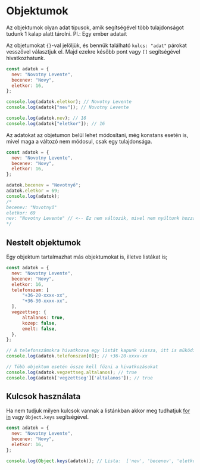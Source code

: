 # Objektumok

Az objektumok olyan adat típusok, amik segítségével több tulajdonságot tudunk 1 kalap alatt tárolni.
Pl.: Egy ember adatait

Az objetumokat `{}`-val jelöljük, és bennük található `kulcs: "adat"` párokat vesszővel választjuk el. Majd ezekre később pont vagy `[]` segítségével hivatkozhatunk.

```js
const adatok = {
  nev: "Novotny Levente",
  becenev: "Novy",
  eletkor: 16,
};

console.log(adatok.eletkor); // Novotny Levente
console.log(adatok["nev"]); // Novotny Levente

console.log(adatok.nev); // 16
console.log(adatok["eletkor"]); // 16
```

Az adatokat az objetumon belül lehet módosítani, még konstans esetén is, mivel maga a változó nem módosul, csak egy tulajdonsága.

```js
const adatok = {
  nev: "Novotny Levente",
  becenev: "Novy",
  eletkor: 16,
};

adatok.becenev = "Novotnyő";
adatok.eletkor = 69;
console.log(adatok);
/*
becenev: "Novotnyő"
eletkor: 69
nev: "Novotny Levente" // <-- Ez nem változik, mivel nem nyúltunk hozzá
*/
```

## Nestelt objektumok

Egy objektum tartalmazhat más objektumokat is, illetve listákat is;

```js
const adatok = {
  nev: "Novotny Levente",
  becenev: "Novy",
  eletkor: 16,
  telefonszam: [
      "+36-20-xxxx-xx",
      "+36-30-xxxx-xx",
  ],
  vegzettseg: {
      altalanos: true,
      kozep: false,
      emelt: false,
  },
};

// A telefonszámokra hivatkozva egy listát kapunk vissza, itt is működik már minden tanult lista művelet, csak adatok.telefonszam-ként kell hivatkozni
console.log(adatok.telefonszam[0]); // +36-20-xxxx-xx

// Több objektum esetén össze kell fűzni a hivatkozásokat
console.log(adatok.vegzettseg.altalanos); // true
console.log(adatok['vegzettseg']['altalanos']); // true
```

## Kulcsok használata
Ha nem tudjuk milyen kulcsok vannak a listánkban akkor meg tudhatjuk [for in](../Elso/ciklus.md#for-in) vagy `Object.keys` segítségével.
```js
const adatok = {
  nev: "Novotny Levente",
  becenev: "Novy",
  eletkor: 16,
};

console.log(Object.keys(adatok)); // Lista:  ['nev', 'becenev', 'eletkor']
```